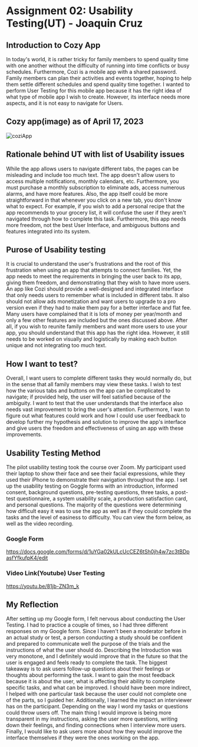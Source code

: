 # Assignment 02: Usability Testing(UT) - Joaquin Cruz 


## Introduction to Cozy App

In today's world, it is rather tricky for family members to spend quality time with one another without the difficulty of running into time conflicts or busy schedules. Furthermore, Cozi is a mobile app with a shared password. Family members can plan their activities and events together, hoping to help them settle different schedules and spend quality time together. I wanted to perform User Testing for this mobile app because it has the right idea of what type of mobile app I wish to create. However, its interface needs more aspects, and it is not easy to navigate for Users.

## Cozy app(image) as of April 17, 2023
![coziApp](https://user-images.githubusercontent.com/114783914/232684550-e8142189-a1e0-45b5-b81c-46c75a9b54bc.PNG)

## Rationale behind UT with list of Usability issues

While the app allows users to navigate different tabs, the pages can be misleading and include too much text. The app doesn't allow users to access multiple notifications, monthly calendars, etc. Furthermore, you must purchase a monthly subscription to eliminate ads, access numerous alarms, and have more features. Also, the app itself could be more straightforward in that whenever you click on a new tab, you don't know what to expect. For example, if you wish to add a personal recipe that the app recommends to your grocery list, it will confuse the user if they aren't navigated through how to complete this task. Furthermore, this app needs more freedom, not the best User Interface, and ambiguous buttons and features integrated into its system. 


## Purose of Usability testing

It is crucial to understand the user's frustrations and the root of this frustration when using an app that attempts to connect families. Yet, the app needs to meet the requirements in bringing the user back to its app, giving them freedom, and demonstrating that they wish to have more users. An app like Cozi should provide a well-designed and integrated interface that only needs users to remember what is included in different tabs. It also should not allow ads monetization and want users to upgrade to a pro version even if they had to make them pay for a better interface and flat fee. Many users have complained that it is lots of money per year/month and only a few other features are included but the ones discussed above. After all, if you wish to reunite family members and want more users to use your app, you should understand that this app has the right idea. However, it still needs to be worked on visually and logistically by making each button unique and not integrating too much text. 

## How I want to test?

Overall, I want users to complete different tasks they would normally do, but in the sense that all family members may view these tasks. I wish to test how the various tabs and buttons on the app can be complicated to navigate; if provided help, the user will feel satisfied because of the ambiguity. I want to test that the user understands that the interface also needs vast improvement to bring the user's attention. Furthermore, I wan to figure out what features could work and how I could use user feedback to develop further my hypothesis and solution to improve the app's interface and give users the freedom and effectiveness of using an app with these improvements. 


## Usability Testing Method

The pilot usability testing took the course over Zoom. My participant used their laptop to show their face and see their facial expressions, while they used their iPhone to demonstrate their navigation throughout the app. I set up the usability testing on Goggle forms with an introduction, informed consent, background questions, pre-testing questions, three tasks, a post-test questionnaire, a system usability scale, a production satisfaction card, and personal questions. The majority of the questions were determining how difficult easy it was to use the app as well as if they could complete the tasks and the level of easiness to difficulty. You can view the form below, as well as the video recording. 

### Google Form 
https://docs.google.com/forms/d/1uYGa02kULcUcCEZ6tSh0jh4w7zc3tBDpasfYfkufpK4/edit


### Video Link(Youtube) User Testing 
https://youtu.be/81jb-ZN3m_k

## My Reflection

After setting up my Google form, I felt nervous about conducting the User Testing. I had to practice a couple of times, so I had three different responses on my Google form. Since I haven't been a moderator before in an actual study or test, a person conducting a study should be confident and prepared to communicate well the purpose of the trials and the instructions of what the user should do. Describing the Introduction was very monotone, and I definitely would improve that in the future so that the user is engaged and feels ready to complete the task. The biggest takeaway is to ask users follow-up questions about their feelings or thoughts about performing the task. I want to gain the most feedback because it is about the user, what is affecting their ability to complete specific tasks, and what can be improved. I should have been more indirect, I helped with one particular task because the user could not complete one of the parts, so I guided her. Additionally, I learned the impact an interviewer has on the participant. Depending on the way I word my tasks or questions could throw users off. The main thing I would improve is being more transparent in my instructions, asking the user more questions, writing down their feelings, and finding connections when I interview more users. Finally, I would like to ask users more about how they would improve the interface themselves if they were the ones working on the app. 

